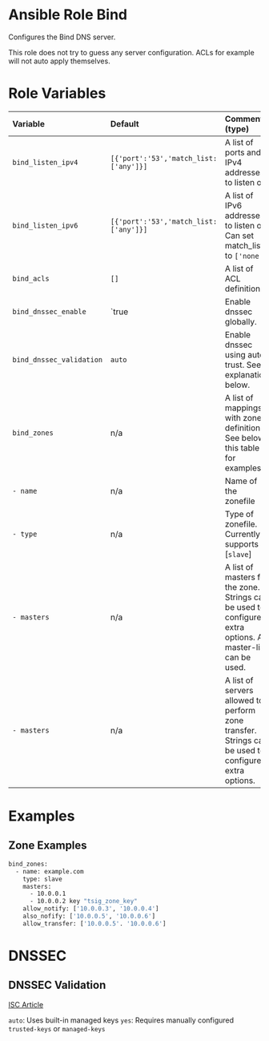 Ansible Role Bind
=========

Configures the Bind DNS server.

This role does not try to guess any server configuration. ACLs for example will
not auto apply themselves.

# Role Variables

| Variable                    | Default              | Comments (type)                                                                                                                      |
|:----------------------------|:--------------------------------------|:--------------------------------------------------------------------------------------------------------------------|
| `bind_listen_ipv4`          | `[{'port':'53','match_list:['any']}]` | A list of ports and IPv4 addresses to listen on.                                                                    |
| `bind_listen_ipv6`          | `[{'port':'53','match_list:['any']}]` | A list of IPv6 addresses to listen on. Can set match_list to `['none']`                                             |
| `bind_acls`                 | `[]`                                  | A list of ACL definitions.                                                                                          |
| `bind_dnssec_enable`        | `true                                 | Enable dnssec globally.                                                                                             |
| `bind_dnssec_validation`    | `auto`                                | Enable dnssec using auto trust. See explanation below.                                                              |
| `bind_zones`                | n/a                                   | A list of mappings with zone definitions. See below this table for examples                                         |
| `- name`                    | n/a                                   | Name of the zonefile                                                                                                |
| `- type`                    | n/a                                   | Type of zonefile. Currently supports [`slave`]                                                                      |
| `- masters`                 | n/a                                   | A list of masters for the zone. Strings can be used to configure extra options. A master-list can be used.          |
| `- masters`                 | n/a                                   | A list of servers allowed to perform zone transfer. Strings can be used to configure extra options.                 |

# Examples

## Zone Examples

```bash
bind_zones:
  - name: example.com
    type: slave
    masters:
      - 10.0.0.1
      - 10.0.0.2 key "tsig_zone_key"
    allow_notify: ['10.0.0.3', '10.0.0.4']
    also_nofify: ['10.0.0.5', '10.0.0.6']
    allow_transfer: ['10.0.0.5'. '10.0.0.6']
```

# DNSSEC

## DNSSEC Validation

[ISC Article](https://kb.isc.org/docs/aa-01547)

`auto`: Uses built-in managed keys
`yes`: Requires manually configured `trusted-keys` or `managed-keys`
